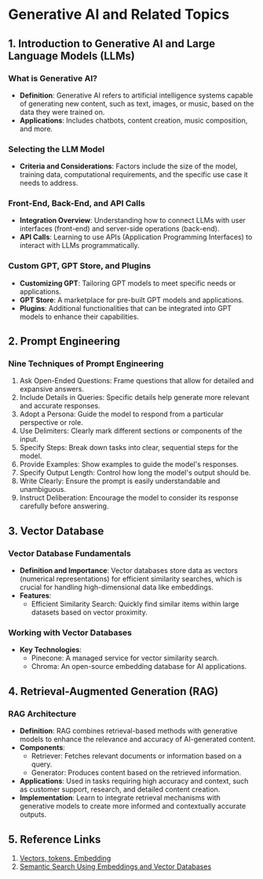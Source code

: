 
# Generative AI and Related Topics

## 1. Introduction to Generative AI and Large Language Models (LLMs)

### What is Generative AI?
- **Definition**: Generative AI refers to artificial intelligence systems capable of generating new content, such as text, images, or music, based on the data they were trained on.
- **Applications**: Includes chatbots, content creation, music composition, and more.

### Selecting the LLM Model
- **Criteria and Considerations**: Factors include the size of the model, training data, computational requirements, and the specific use case it needs to address.

### Front-End, Back-End, and API Calls
- **Integration Overview**: Understanding how to connect LLMs with user interfaces (front-end) and server-side operations (back-end).
- **API Calls**: Learning to use APIs (Application Programming Interfaces) to interact with LLMs programmatically.

### Custom GPT, GPT Store, and Plugins
- **Customizing GPT**: Tailoring GPT models to meet specific needs or applications.
- **GPT Store**: A marketplace for pre-built GPT models and applications.
- **Plugins**: Additional functionalities that can be integrated into GPT models to enhance their capabilities.

## 2. Prompt Engineering

### Nine Techniques of Prompt Engineering
1. Ask Open-Ended Questions: Frame questions that allow for detailed and expansive answers.
2. Include Details in Queries: Specific details help generate more relevant and accurate responses.
3. Adopt a Persona: Guide the model to respond from a particular perspective or role.
4. Use Delimiters: Clearly mark different sections or components of the input.
5. Specify Steps: Break down tasks into clear, sequential steps for the model.
6. Provide Examples: Show examples to guide the model's responses.
7. Specify Output Length: Control how long the model's output should be.
8. Write Clearly: Ensure the prompt is easily understandable and unambiguous.
9. Instruct Deliberation: Encourage the model to consider its response carefully before answering.

## 3. Vector Database

### Vector Database Fundamentals
- **Definition and Importance**: Vector databases store data as vectors (numerical representations) for efficient similarity searches, which is crucial for handling high-dimensional data like embeddings.
- **Features**:
  - Efficient Similarity Search: Quickly find similar items within large datasets based on vector proximity.

### Working with Vector Databases
- **Key Technologies**:
  - Pinecone: A managed service for vector similarity search.
  - Chroma: An open-source embedding database for AI applications.

## 4. Retrieval-Augmented Generation (RAG)

### RAG Architecture
- **Definition**: RAG combines retrieval-based methods with generative models to enhance the relevance and accuracy of AI-generated content.
- **Components**:
  - Retriever: Fetches relevant documents or information based on a query.
  - Generator: Produces content based on the retrieved information.
- **Applications**: Used in tasks requiring high accuracy and context, such as customer support, research, and detailed content creation.
- **Implementation**: Learn to integrate retrieval mechanisms with generative models to create more informed and contextually accurate outputs.

## 5. Reference Links
1. [Vectors, tokens, Embedding](https://thenewstack.io/the-building-blocks-of-llms-vectors-tokens-and-embeddings/#:~:text=Embeddings%20are%20high%2Ddimensional%20vectors,generation%2C%20sentiment%20analysis%20and%20more)
2. [Semantic Search Using Embeddings and Vector Databases](https://medium.com/@pankaj_pandey/exploring-semantic-search-using-embeddings-and-vector-databases-with-some-popular-use-cases-2543a79d3ba6)
